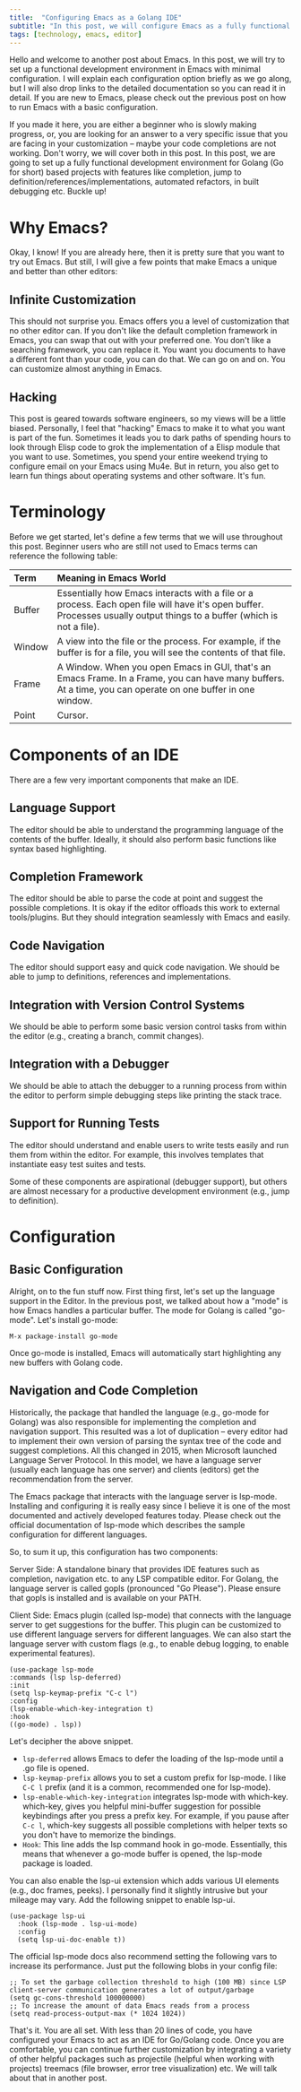 ```yaml
---
title:  "Configuring Emacs as a Golang IDE"
subtitle: "In this post, we will configure Emacs as a fully functional Golang IDE"
tags: [technology, emacs, editor]
---
```


Hello and welcome to another post about Emacs. In this post, we will try to set up a functional development environment in Emacs with minimal configuration. I will explain each configuration option briefly as we go along, but I will also drop links to the detailed documentation so you can read it in detail. If you are new to Emacs, please check out the previous post on how to run Emacs with a basic configuration.

If you made it here, you are either a beginner who is slowly making progress, or, you are looking for an answer to a very specific issue that you are facing in your customization – maybe your code completions are not working. Don't worry, we will cover both in this post. In this post, we are going to set up a fully functional development environment for Golang (Go for short) based projects with features like completion, jump to definition/references/implementations, automated refactors, in built debugging etc. Buckle up!

# Why Emacs?
Okay, I know! If you are already here, then it is pretty sure that you want to try out Emacs. But still, I will give a few points that make Emacs a unique and better than other editors:

## Infinite Customization

This should not surprise you. Emacs offers you a level of customization that no other editor can. If you don't like the default completion framework in Emacs, you can swap that out with your preferred one. You don't like a searching framework, you can replace it. You want you documents to have a different font than your code, you can do that. We can go on and on. You can customize almost anything in Emacs.

## Hacking

This post is geared towards software engineers, so my views will be a little biased. Personally, I feel that "hacking" Emacs to make it to what you want is part of the fun. Sometimes it leads you to dark paths of spending hours to look through Elisp code to grok the implementation of a Elisp module that you want to use. Sometimes, you spend your entire weekend trying to configure email on your Emacs using Mu4e. But in return, you also get to learn fun things about operating systems and other software. It's fun.

# Terminology

Before we get started, let's define a few terms that we will use throughout this post. Beginner users who are still not used to Emacs terms can reference the following table:

| Term   | Meaning in Emacs World                                                                                                                                                  |
|:-------|:------------------------------------------------------------------------------------------------------------------------------------------------------------------------|
| Buffer | Essentially how Emacs interacts with a file or a process. Each open file will have it's open buffer. Processes usually output things to a buffer (which is not a file). |
| Window | A view into the file or the process. For example, if the buffer is for a file, you will see the contents of that file.                                                  |
| Frame  | A Window. When you open Emacs in GUI, that's an Emacs Frame. In a Frame, you can have many buffers. At a time, you can operate on one buffer in one window.             |
| Point  | Cursor.                                                                                                                                                                 |

# Components of an IDE

There are a few very important components that make an IDE.

## Language Support

The editor should be able to understand the programming language of the contents of the buffer. Ideally, it should also perform basic functions like syntax based highlighting.

## Completion Framework

The editor should be able to parse the code at point and suggest the possible completions. It is okay if the editor offloads this work to external tools/plugins. But they should integration seamlessly with Emacs and easily.

## Code Navigation

The editor should support easy and quick code navigation. We should be able to jump to definitions, references and implementations.

## Integration with Version Control Systems

We should be able to perform some basic version control tasks from within the editor (e.g., creating a branch, commit changes).

## Integration with a Debugger

We should be able to attach the debugger to a running process from within the editor to perform simple debugging steps like printing the stack trace.

## Support for Running Tests

The editor should understand and enable users to write tests easily and run them from within the editor. For example, this involves templates that instantiate easy test suites and tests.

Some of these components are aspirational (debugger support), but others are almost necessary for a productive development environment (e.g., jump to definition).

# Configuration

## Basic Configuration

Alright, on to the fun stuff now. First thing first, let's set up the language support in the Editor. In the previous post, we talked about how a "mode" is how Emacs handles a particular buffer. The mode for Golang is called "go-mode". Let's install go-mode:

``` shell
M-x package-install go-mode
```

Once go-mode is installed, Emacs will automatically start highlighting any new buffers with Golang code.

## Navigation and Code Completion

Historically, the package that handled the language (e.g., go-mode for Golang) was also responsible for implementing the completion and navigation support. This resulted was a lot of duplication – every editor had to implement their own version of parsing the syntax tree of the code and suggest completions. All this changed in 2015, when Microsoft launched Language Server Protocol. In this model, we have a language server (usually each language has one server) and clients (editors) get the recommendation from the server.

The Emacs package that interacts with the language server is lsp-mode. Installing and configuring it is really easy since I believe it is one of the most documented and actively developed features today. Please check out the official documentation of lsp-mode which describes the sample configuration for different languages.

So, to sum it up, this configuration has two components:

Server Side: A standalone binary that provides IDE features such as completion, navigation etc. to any LSP compatible editor. For Golang, the language server is called gopls (pronounced "Go Please"). Please ensure that gopls is installed and is available on your PATH.

Client Side: Emacs plugin (called lsp-mode) that connects with the language server to get suggestions for the buffer. This plugin can be customized to use different language servers for different languages. We can also start the language server with custom flags (e.g., to enable debug logging, to enable experimental features). 

``` emacs-lisp
(use-package lsp-mode
:commands (lsp lsp-deferred)
:init
(setq lsp-keymap-prefix "C-c l")
:config
(lsp-enable-which-key-integration t)
:hook
((go-mode) . lsp))
```

Let's decipher the above snippet.

- `lsp-deferred` allows Emacs to defer the loading of the lsp-mode until a .go file is opened.
- `lsp-keymap-prefix` allows you to set a custom prefix for lsp-mode. I like `C-C l` prefix (and it is a common, recommended one for lsp-mode).
- `lsp-enable-which-key-integration` integrates lsp-mode with which-key. which-key, gives you helpful mini-buffer suggestion for possible keybindings after you press a prefix key. For example, if you pause after `C-c l`, which-key suggests all possible completions with helper texts so you don't have to memorize the bindings.
- `Hook`: This line adds the lsp command hook in go-mode. Essentially, this means that whenever a go-mode buffer is opened, the lsp-mode package is loaded.

You can also enable the lsp-ui extension which adds various UI elements (e.g., doc frames, peeks). I personally find it slightly intrusive but your mileage may vary. Add the following snippet to enable lsp-ui.

``` emacs-lisp
(use-package lsp-ui
  :hook (lsp-mode . lsp-ui-mode)
  :config
  (setq lsp-ui-doc-enable t))
```

The official lsp-mode docs also recommend setting the following vars to increase its performance. Just put the following blobs in your config file:

``` emacs-lisp
;; To set the garbage collection threshold to high (100 MB) since LSP client-server communication generates a lot of output/garbage
(setq gc-cons-threshold 100000000)
;; To increase the amount of data Emacs reads from a process
(setq read-process-output-max (* 1024 1024)) 
```

That's it. You are all set. With less than 20 lines of code, you have configured your Emacs to act as an IDE for Go/Golang code. Once you are comfortable, you can continue further customization by integrating a variety of other helpful packages such as projectile (helpful when working with projects) treemacs (file browser, error tree visualization) etc. We will talk about that in another post.
